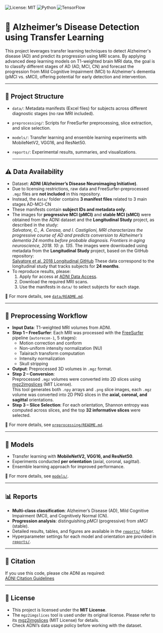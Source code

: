 ![License: MIT](https://img.shields.io/badge/License-MIT-green.svg)
![Python](https://img.shields.io/badge/Python-3.10+-blue.svg)
![TensorFlow](https://img.shields.io/badge/TensorFlow-2.x-orange.svg)


# 🧠 Alzheimer’s Disease Detection using Transfer Learning

This project leverages transfer learning techniques to detect Alzheimer's disease (AD) and predict its progression using MRI scans. By applying advanced deep learning models on T1-weighted brain MRI data, the goal is to classify different stages of AD (AD, MCI, CN) and forecast the progression from Mild Cognitive Impairment (MCI) to Alzheimer's dementia (pMCI vs. sMCI), offering potential for early detection and intervention.

---

## 📂 Project Structure
- `data/`: Metadata manifests (Excel files) for subjects across different diagnostic stages (no raw MRI included).
- `preprocessing/`: Scripts for FreeSurfer preprocessing, slice extraction, and slice selection.
- `models/`: Transfer learning and ensemble learning experiments with MobileNetV2, VGG16, and ResNet50.
- `reports/`: Experimental results, summaries, and visualizations.

  ---

## ⚠️ Data Availability
- Dataset: **ADNI (Alzheimer’s Disease Neuroimaging Initiative)**.  
- Due to licensing restrictions, raw data and FreeSurfer-preprocessed `.mgz` files are **not included** in this repository.  
- Instead, the `data/` folder contains **3 manifest files** related to 3 main stages AD-MCI-CN
- These manifests contain **subject IDs and metadata only**.
- The images for **progressive MCI (pMCI)** and **stable MCI (sMCI)** were obtained from the ADNI dataset and the **Longitudinal Study** project, as described in the study:  
  *Salvatore, C., A. Cerasa, and I. Castiglioni, MRI characterizes the progressive course of AD and predicts conversion to Alzheimer’s dementia 24 months before probable diagnosis. Frontiers in aging neuroscience, 2018. 10: p. 135*.
  The images were downloaded using metadata from the **Longitudinal Study** project, based on the GitHub repository:  
  [Salvatore et al. 2018 Longitudinal GitHub](https://github.com/christiansalvatore/Salvatore-200Longitudinal)
  These data correspond to the longitudinal study that tracks subjects for **24 months**.
- To reproduce results, please:  
  1. Apply for access at [ADNI Data Access](http://adni.loni.usc.edu/data-samples/access-data/).  
  2. Download the required MRI scans.  
  3. Use the manifests in `data/` to select subjects for each stage.  

📌 For more details, see [`data/README.md`](data/README.md).

---

## 🔧 Preprocessing Workflow
- **Input Data**: T1-weighted MRI volumes from ADNI.  
- **Step 1 – FreeSurfer**: Each MRI was processed with the [FreeSurfer](https://surfer.nmr.mgh.harvard.edu/) pipeline (`autorecon-1`, 5 stages):  
  - Motion correction and conform  
  - Non-uniform intensity normalization (NU)  
  - Talairach transform computation  
  - Intensity normalization  
  - Skull stripping  
- **Output**: Preprocessed 3D volumes in `.mgz` format.  
- **Step 2 – Conversion**:  
  Preprocessed `.mgz` volumes were converted into 2D slices using [mgz2imgslices](https://github.com/FNNDSC/mgz2imgslices) (MIT License).  
  This tool generates both `.npy` arrays and `.png` slice images, each `.mgz` volume was converted into 2D PNG slices in the **axial, coronal, and sagittal** orientations.  
- **Step 3 – Slice Selection**: For each orientation, Shannon entropy was computed across slices, and the top **32 informative slices** were selected.  

📌 For more details, see [`preprocessing/README.md`](preprocessing/README.md).

---

## 🚀 Models
- Transfer learning with **MobileNetV2, VGG16, and ResNet50**.  
- Experiments conducted **per orientation** (axial, coronal, sagittal).  
- Ensemble learning approach for improved performance. 

📌 For more details, see [`models/`](models/).

---

## 📊 Reports
- **Multi-class classification**: Alzheimer’s Disease (AD), Mild Cognitive Impairment (MCI), and Cognitively Normal (CN).  
- **Progression analysis**: distinguishing *pMCI* (progressive) from *sMCI* (stable).  
- Detailed results, tables, and figures are available in the [`reports/`](reports/) folder.
- Hyperparameter settings for each model and orientation are provided in [`reports/`](reports/).  

---

## 🧾 Citation
If you use this code, please cite ADNI as required:  
[ADNI Citation Guidelines](http://adni.loni.usc.edu/data-samples/citation/)

---

## 📜 License
- This project is licensed under the **MIT License**.  
- The `mgz2imgslices` tool is used under its original license. Please refer to its [mgz2imgslices](https://github.com/FNNDSC/mgz2imgslices) (MIT License) for details.  
- Check ADNI’s data usage policy before working with the dataset.

